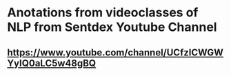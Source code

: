 # Anotations from videoclasses of NLP from Sentdex Youtube Channel
## https://www.youtube.com/channel/UCfzlCWGWYyIQ0aLC5w48gBQ


